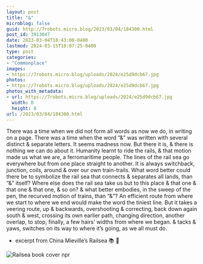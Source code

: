 ```yaml
---
layout: post
title: "&"
microblog: false
guid: http://7robots.micro.blog/2023/03/04/184300.html
post_id: 3913047
date: 2023-03-04T18:43:00-0400
lastmod: 2024-03-15T10:07:25-0400
type: post
categories:
- "Commonplace"
images:
- https://7robots.micro.blog/uploads/2024/e25d9dcb67.jpg
photos:
- https://7robots.micro.blog/uploads/2024/e25d9dcb67.jpg
photos_with_metadata:
- url: https://7robots.micro.blog/uploads/2024/e25d9dcb67.jpg
  width: 0
  height: 0
url: /2023/03/04/184300.html
---
```


There was a time when we did not form all words as now we do, in writing on a page. There was a time when the word “&” was written with several distinct & separate letters. It seems madness now. But there it is, & there is nothing we can do about it.
Humanity learnt to ride the rails, & that motion made us what we are, a ferromaritime people. The lines of the rail sea go everywhere but from one place straight to another. It is always switchback, junction, coils, around & over our own train-trails.
What word better could there be to symbolize the rail sea that connects & separates all lands, than “&” itself? Where else does the rail sea take us but to this place & that one & that one & that one, & so on? & what better embodies, in the sweep of the pen, the recurved motion of trains, than “&”?
An efficient route from where we start to where we end would make the word the tiniest line. But it takes a veering route, up & backwards, overshooting & correcting, back down again south & west, crossing its own earlier path, changing direction, another overlap, to stop, finally, a few hairs’ widths from where we began.
& tacks & yaws, switches on its way to where it’s going, as we all must do.

- excerpt from China Mieville’s Railsea 📚 💬

![Railsea book cover npr](https://7robots.micro.blog/uploads/2024/e25d9dcb67.jpg "Railsea book cover npr")
